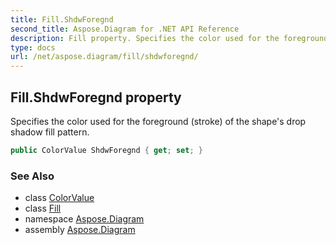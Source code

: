 ```yaml
---
title: Fill.ShdwForegnd
second_title: Aspose.Diagram for .NET API Reference
description: Fill property. Specifies the color used for the foreground stroke of the shapes drop shadow fill pattern
type: docs
url: /net/aspose.diagram/fill/shdwforegnd/
---
```

## Fill.ShdwForegnd property

Specifies the color used for the foreground (stroke) of the shape's drop shadow fill pattern.

```csharp
public ColorValue ShdwForegnd { get; set; }
```

### See Also

* class [ColorValue](../../colorvalue/)
* class [Fill](../)
* namespace [Aspose.Diagram](../../fill/)
* assembly [Aspose.Diagram](../../../)


